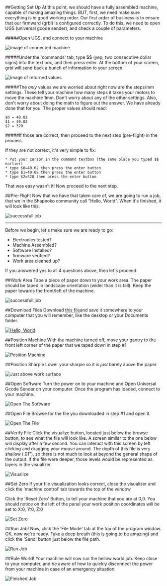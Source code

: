 ##Getting Set Up
At this point, we should have a fully assembled machine, capable of making amazing things. BUT, first, we need make sure everything is in good working order. Our first order of business is to ensure that our firmward (grbl) is configured correctly. To do this, we need to open UGS (universal gcode sender), and check a couple of parameters. 


#####Open UGS, and connect to your machine

![image of connected machine](helloworld/ugs1.png)

#####Under the 'commands' tab, type $$ (yep, two consecutive dollar signs) into the text box, and then press enter. At the bottom of your screen, grbl will send back a bunch of information to your screen. 

![image of returned values](helloworld/check_grbl_settings.png)

#####The _only_ values we are worried about right now are the steps/mm settings.
These tell your machine how many steps it takes your motors to move the machine 1mm. Don't worry about any of the other settings. Also, don't worry about doing the math to figure out the answer. We have already done that for you. The proper values should read:

	$0 = 40.02
	$1 = 40.02
	$2 = 320

#####If those are correct, then proceed to the next step (pre-flight) in the process. 

If they are not correct, it's very simple to fix:

	* Put your cursor in the command textbox (the same place you typed $$ earlier)
	* type $0=40.02 then press the enter button
	* type $1=40.02 then press the enter button
	* type $2=320 then press the enter button


That was easy wasn't it! Now proceed to the next step.


##Pre-Flight
Now that we have that taken care of, we are going to run a job, that we in the Shapeoko community call "Hello, World". When it's finished, it will look like this:

![successfull job](http://placehold.it/800x400&text=image+of+successfull+job)

---

Before we begin, let's make sure we are ready to go:

* Electronics tested?
* Machine Assembled?
* Software Installed?
* firmware verified?
* Work area cleaned up?


If you answered yes to all 4 questions above, then let's proceed.

##Work Area
Tape a piece of paper down to your work area. The paper should be taped in landscape orientation (wider than it is tall). Keep the paper towards the front/left of the machine.

![successfull job](helloworld/paper_tape.jpg)

##Download Files
Download [this file]("helloworld2.nc")and save it somewhere to your computer that you will remember, like the desktop or your Documents folder.

[![Hello, World](helloworld/file.png)]("helloworld2.nc")

##Position Machine
With the machine turned off, move your gantry to the front left corner of the paper that we taped down in step \#1.

![Position Machine](helloworld/gantry_lower_left.jpg)


##Position Sharpie
Lower your sharpie so it is _just_ barely above the paper.

![Just above work surface](helloworld/sharpie_close.jpg)


##Open Software
Turn the power on to your machine and Open Universal Gcode Sender on your computer. Once the program has loaded, connect to your machine.

![Open The Software](helloworld/ugs1.png)


##Open File
Browse for the file you downloaded in step #1 and open it.

![Open The File](helloworld/ugs2.png)


##Verify File
Click the visualize button, located just below the browse button, to see what the file will look like. A screen similar to the one below will display after a few second. You can interact with this screen by left clicking and dragging your mouse around. The depth of this file is very shallow (.01"), so there is not much to look at beyond the general shape of the output. If the file were deeper, those levels would be represented as layers in the visualizer.

![Visualize](helloworld/ugs_visualize.png)



##Set Zero
If your file visualization looks correct, close the visualizer and click the 'machine control' tab towards the top of the window.

Click the 'Reset Zero' Button, to tell your machine that you are at 0,0. You should notice on the left of the panel your work position coordinates will be set to X:0, Y:0, Z:0

![Set Zero](helloworld/ugs4.png)


##Run Job!
Now, click the 'File Mode' tab at the top of the program window. OK, now we're ready. Take a deep breath (this is going to be amazing) and click the 'Send' button just below the file path.

![Run Job](helloworld/run_job.png)


##Rule World!
Your machine will now run the hellow world job. Keep close to your computer, and be aware of how to quickly disconnect the power from your machine in case of an emergency situation.

![Finished Job](http://placehold.it/800x400&text=result)